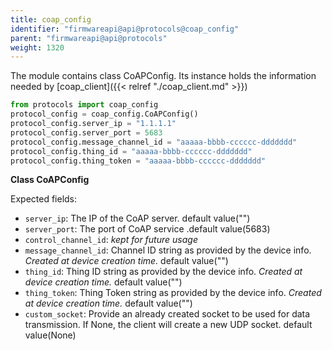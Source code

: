 ```yaml
---
title: coap_config
identifier: "firmwareapi@api@protocols@coap_config"
parent: "firmwareapi@api@protocols"
weight: 1320
---
```


The module contains class CoAPConfig. Its instance holds the information needed by [coap_client]({{< relref "./coap_client.md" >}})

```python
from protocols import coap_config
protocol_config = coap_config.CoAPConfig()
protocol_config.server_ip = "1.1.1.1"
protocol_config.server_port = 5683
protocol_config.message_channel_id = "aaaaa-bbbb-cccccc-ddddddd"
protocol_config.thing_id = "aaaaa-bbbb-cccccc-ddddddd"
protocol_config.thing_token = "aaaaa-bbbb-cccccc-ddddddd"
```

**Class CoAPConfig**

Expected fields:

- `server_ip`: The IP of the CoAP server. default value("")
- `server_port`: The port of CoAP service .default value(5683)
- `control_channel_id`: *kept for future usage*
- `message_channel_id`: Channel ID string as provided by the device info. *Created at device creation time.* default value("")
- `thing_id`: Thing ID string as provided by the device info. *Created at device creation time.* default value("")
- `thing_token`: Thing Token string as provided by the device info. *Created at device creation time.* default value("")
- `custom_socket`: Provide an already created socket to be used for data transmission. If None, the client will create a new UDP socket. default value(None)